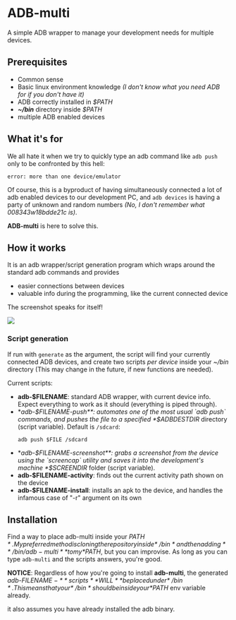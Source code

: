 # ADB-multi

A simple ADB wrapper to manage your development needs for multiple devices.

## Prerequisites
 * Common sense
 * Basic linux environment knowledge *(I don't know what you need ADB for if you don't have it)*
 * ADB correctly installed in *$PATH*
 * ***~/bin*** directory inside *$PATH*
 * multiple ADB enabled devices

## What it's for

We all hate it when we try to quickly type an adb command like `adb push` only to be confronted by this hell:
```
error: more than one device/emulator
```

Of course, this is a byproduct of having simultaneously connected a lot of adb enabled devices to our development PC, and `adb devices` is having a party of unknown and random numbers *(No, I don't remember what 008343w18bdde21c is)*.

**ADB-multi** is here to solve this.

## How it works

It is an adb wrapper/script generation program which wraps around the standard adb commands and provides
* easier connections between devices    
* valuable info during the programming, like the current connected device   

The screenshot speaks for itself!

<img src="screenshots/screenshot.png?raw=true">

### Script generation

If run with `generate` as the argument, the script will find your currently connected ADB devices, and create two scripts *per device* inside your *~/bin* directory (This may change in the future, if new functions are needed).

Current scripts:
   * **adb-$FILENAME**: standard ADB wrapper, with current device info. Expect everything to work as it should (everything is piped through).   
   * **adb-$FILENAME-push**: automates one of the most usual `adb push` commands, and pushes the file to a specified *$ADBDESTDIR* directory (script variable). Default is `/sdcard`:
      ```
      adb push $FILE /sdcard
      ```
  * **adb-$FILENAME-screenshot**: grabs a screenshot from the device using the `screencap` utility and saves it into the development's machine *$SCREENDIR* folder (script variable).
  * **adb-$FILENAME-activity**: finds out the current activity path shown on the device
  * **adb-$FILENAME-install**: installs an apk to the device, and handles the infamous case of "-r" argument on its own

## Installation

Find a way to place adb-multi inside your *$PATH*. My preferred method is cloning the repository inside *~/bin* and then adding **~/bin/adb-multi** to my *$PATH*, but you can improvise. As long as you can type ```adb-multi``` and the scripts answers, you're good.

**NOTICE**: Regardless of how you're going to install **adb-multi**, the generated *adb-$FILENAME-** scripts **WILL** be placed under *~/bin*. This means that your *~/bin* should be inside your *$PATH* env variable already.

it also assumes you have already installed the adb binary.
